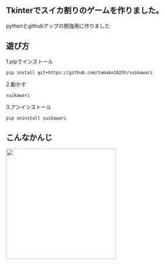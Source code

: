 ## Tkinterでスイカ割りのゲームを作りました。
pythonとgithubアップの勉強用に作りました<br>
## 遊び方
1.pipでインストール
```
pip install git+https://github.com/tamako1025h/suikawari
```
2.動かす
```
suikawari
```
3.アンインストール
```
pip uninstall suikawari
```
## こんなかんじ
<img src="https://user-images.githubusercontent.com/117996152/208568848-0ece0229-db11-4067-aae9-1d0ce350c569.png" width="300px">
